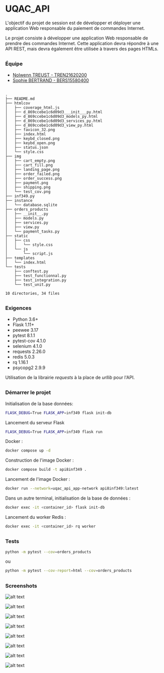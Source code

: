 # UQAC_API

L'objectif du projet de session est de développer et déployer une application Web responsable du paiement de commandes Internet.

Le projet consiste à développer une application Web responsable de prendre des commandes Internet. Cette application devra répondre à une API REST, mais devra également être utilisée à travers des pages HTMLs.

##

### Équipe

- [Nolwenn TREUST - TREN21620200]()
- [Sophie BERTRAND - BERS15580400]()

##

```
.
├── README.md
├── htmlcov
│   ├── coverage_html.js
│   ├── d_869ccebe1c6d09d3___init___py.html
│   ├── d_869ccebe1c6d09d3_models_py.html
│   ├── d_869ccebe1c6d09d3_services_py.html
│   ├── d_869ccebe1c6d09d3_view_py.html
│   ├── favicon_32.png
│   ├── index.html
│   ├── keybd_closed.png
│   ├── keybd_open.png
│   ├── status.json
│   └── style.css
├── img
│   ├── cart_empty.png
│   ├── cart_fill.png
│   ├── landing_page.png
│   ├── order_failed.png
│   ├── order_success.png
│   ├── payment.png
│   ├── shipping.png
│   └── test_cov.png
├── inf349.py
├── instance
│   └── database.sqlite
├── orders_products
│   ├── __init__.py
│   ├── models.py
│   ├── services.py
│   ├── view.py
│   └── payment_tasks.py   
├── static
│   ├── css
│   │   └── style.css
│   └── js
│       └── script.js
├── templates
│   └── index.html
└── tests
    ├── conftest.py
    ├── test_functionnal.py
    ├── test_integration.py
    └── test_unit.py

10 directories, 34 files
```

##

### Exigences

- Python 3.6+
- Flask 1.11+
- peewee 3.17
- pytest 8.1.1
- pytest-cov 4.1.0
- selenium 4.1.0
- requests 2.26.0
- redis 5.0.3
- rq 1.16.1
- psycopg2 2.9.9

Utilisation de la librairie _requests_ à la place de _urllib_ pour l'API.

##

### Démarrer le projet

Initialisation de la base données:

```bash
FLASK_DEBUG=True FLASK_APP=inf349 flask init-db
```

Lancement du serveur Flask

```bash
FLASK_DEBUG=True FLASK_APP=inf349 flask run
```

Docker : 

```bash
docker compose up -d 
```

Construction de l'image Docker :

```bash
docker compose build -t api8inf349 .
```

Lancement de l'image Docker :

```bash
docker run --network=uqac_api_app-network api8inf349:latest 
```

Dans un autre terminal, initialisation de la base de données :

```bash
docker exec -it <container_id> flask init-db
```

Lancement du worker Redis :

```bash
docker exec -it <container_id> rq worker
```

##

### Tests

```bash
python -m pytest --cov=orders_products
```

ou

```bash
python -m pytest --cov-report=html --cov=orders_products
```

##

### Screenshots

![alt text](./img/test_cov.png)

![alt text](./img/landing_page.png)

![alt text](./img/cart_empty.png)

![alt text](./img/cart_fill.png)

![alt text](./img/shipping.png)

![alt text](./img/payment.png)

![alt text](./img/order_success.png)

![alt text](./img/order_failed.png)
